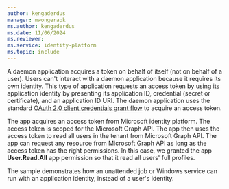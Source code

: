 ```yaml
---
author: kengaderdus
manager: mwongerapk
ms.author: kengaderdus
ms.date: 11/06/2024
ms.reviewer:
ms.service: identity-platform
ms.topic: include
---
```

A daemon application acquires a token on behalf of itself (not on behalf of a user). Users can't interact with a daemon application because it requires its own identity. This type of application requests an access token by using its application identity by presenting its application ID, credential (secret or certificate), and an application ID URI. The daemon application uses the standard [OAuth 2.0 client credentials grant flow](../v2-oauth2-client-creds-grant-flow.md) to acquire an access token.

The app acquires an access token from Microsoft identity platform. The access token is scoped for the Microsoft Graph API. The app then uses the access token to read all users in the tenant from Microsoft Graph API. The app can request any resource from Microsoft Graph API as long as the access token has the right permissions. In this case, we granted the app **User.Read.All** app permission so that it read all users' full profiles.

The sample demonstrates how an unattended job or Windows service can run with an application identity, instead of a user's identity.
